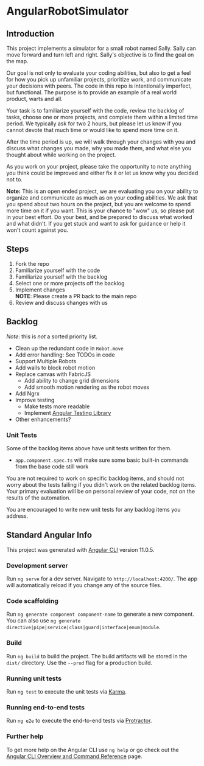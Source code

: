 # AngularRobotSimulator
## Introduction

This project implements a simulator for a small robot named Sally. Sally can
move forward and turn left and right. Sally's objective is to find the goal on
the map.

Our goal is not only to evaluate your coding abilities, but also to get a feel
for how you pick up unfamiliar projects, prioritize work, and communicate your
decisions with peers. The code in this repo is intentionally imperfect, but
functional. The purpose is to provide an example of a real world product, warts
and all.

Your task is to familiarize yourself with the code, review the backlog of tasks,
choose one or more projects, and complete them within a limited time period. We
typically ask for two 2 hours, but please let us know if you cannot devote that
much time or would like to spend more time on it.

After the time period is up, we will walk through your changes with you and
discuss what changes you made, why you made them, and what else you thought
about while working on the project.

As you work on your project, please take the opportunity to note anything you
think could be improved and either fix it or let us know why you
decided not to.

**Note:** This is an open ended project, we are evaluating you on your ability
to organize and communicate as much as on your coding abilities. We ask that you
spend about two hours on the project, but you are welcome to spend more time on
it if you want. This is your chance to "wow" us, so please put in your best
effort. Do your best, and be prepared to discuss what
worked and what didn't. If you get stuck and want to ask for guidance or help it
won't count against you.

## Steps

1. Fork the repo
2. Familiarize yourself with the code
2. Familiarize yourself with the backlog
3. Select one or more projects off the backlog
4. Implement changes\
   **NOTE**: Please create a PR back to the main repo 
5. Review and discuss changes with us


## Backlog

_Note_: this is _not_ a sorted priority list.

- Clean up the redundant code in `Robot.move`
- Add error handling:  See TODOs in code
- Support Multiple Robots
- Add walls to block robot motion
- Replace canvas with FabricJS
  - Add ability to change grid dimensions
  - Add smooth motion rendering as the robot moves
- Add Ngrx
- Improve testing
  - Make tests more readable
  - Implement [Angular Testing Library](https://testing-library.com/docs/angular-testing-library/intro/) 
- Other enhancements?

### Unit Tests

Some of the backlog items above have unit tests written for them.
- `app.component.spec.ts` will make sure some basic built-in commands
  from the base code still work

You are not required to work on specific backlog items, and should not worry
about the tests failing if you didn't work on the related backlog items. 
Your primary evaluation will be on personal review of your code, not on the results of the automation.

You are encouraged to write new unit tests for any backlog items you address.

## Standard Angular Info
This project was generated with [Angular CLI](https://github.com/angular/angular-cli) version 11.0.5.

### Development server

Run `ng serve` for a dev server. Navigate to `http://localhost:4200/`. The app will automatically reload if you change any of the source files.

### Code scaffolding

Run `ng generate component component-name` to generate a new component. You can also use `ng generate directive|pipe|service|class|guard|interface|enum|module`.

### Build

Run `ng build` to build the project. The build artifacts will be stored in the `dist/` directory. Use the `--prod` flag for a production build.

### Running unit tests

Run `ng test` to execute the unit tests via [Karma](https://karma-runner.github.io).

### Running end-to-end tests

Run `ng e2e` to execute the end-to-end tests via [Protractor](http://www.protractortest.org/).

### Further help

To get more help on the Angular CLI use `ng help` or go check out the [Angular CLI Overview and Command Reference](https://angular.io/cli) page.
